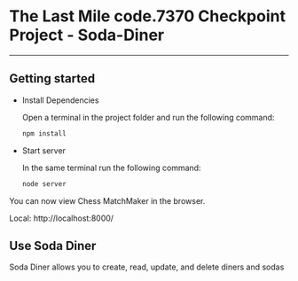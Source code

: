 # The Last Mile code.7370 Checkpoint Project - Soda-Diner
---

## Getting started

* Install Dependencies

    Open a terminal in the project folder and run the following command:
    ```bash
    npm install
    ```
* Start server

    In the same terminal run the following command:
    ```bash
    node server
    ```


You can now view Chess MatchMaker in the browser.

  Local:            http://localhost:8000/

## Use Soda Diner 

Soda Diner allows you to create, read, update, and delete diners and sodas